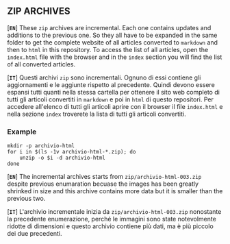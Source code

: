 ## ZIP ARCHIVES

[**`EN`**] These `zip` archives are incremental. Each one contains updates and additions to the previous one. So they all have to be expanded in the same folder to get the complete website of all articles converted to `markdown` and then to `html` in this repository. To access the list of all articles, open the `index.html` file with the browser and in the `index` section you will find the list of all converted articles.

[**`IT`**] Questi archivi `zip` sono incrementali. Ognuno di essi contiene gli aggiornamenti e le aggiunte rispetto al precedente. Quindi devono essere espansi tutti quanti nella stessa cartella per ottenere il sito web completo di tutti gli articoli convertiti in `markdown` e poi in `html` di questo repositori. Per accedere all'elenco di tutti gli articoli aprire con il browser il file `index.html` e nella sezione `index` troverete la lista di tutti gli articoli convertiti.

### Example

```
mkdir -p archivio-html
for i in $(ls -1v archivio-html-*.zip); do 
    unzip -o $i -d archivio-html
done
```

[**`EN`**] The incremental archives starts from `zip/archivio-html-003.zip` despite previous enumaration becuase the images has been greatly shrinked in size and this archive contains more data but it is smaller than the previous two.

[**`IT`**] L'archivio incrementale inizia da `zip/archivio-html-003.zip` nonostante la precedente enumerazione, perché le immagini sono state notevolmente ridotte di dimensioni e questo archivio contiene più dati, ma è più piccolo dei due precedenti.
